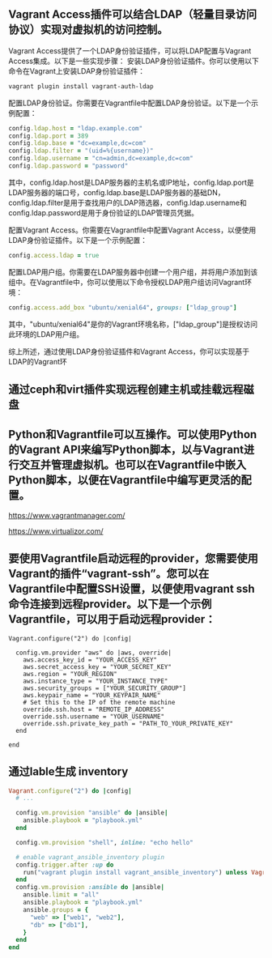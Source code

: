 ## Vagrant Access插件可以结合LDAP（轻量目录访问协议）实现对虚拟机的访问控制。

Vagrant Access提供了一个LDAP身份验证插件，可以将LDAP配置与Vagrant Access集成。以下是一些实现步骤：
安装LDAP身份验证插件。你可以使用以下命令在Vagrant上安装LDAP身份验证插件：
```bash
vagrant plugin install vagrant-auth-ldap
```
配置LDAP身份验证。你需要在Vagrantfile中配置LDAP身份验证。以下是一个示例配置：

```ruby
config.ldap.host = "ldap.example.com"
config.ldap.port = 389
config.ldap.base = "dc=example,dc=com"
config.ldap.filter = "(uid=%{username})"
config.ldap.username = "cn=admin,dc=example,dc=com"
config.ldap.password = "password"
```
其中，config.ldap.host是LDAP服务器的主机名或IP地址，config.ldap.port是LDAP服务器的端口号，config.ldap.base是LDAP服务器的基础DN，config.ldap.filter是用于查找用户的LDAP筛选器，config.ldap.username和config.ldap.password是用于身份验证的LDAP管理员凭据。

配置Vagrant Access。你需要在Vagrantfile中配置Vagrant Access，以便使用LDAP身份验证插件。以下是一个示例配置：

```ruby
config.access.ldap = true
```

配置LDAP用户组。你需要在LDAP服务器中创建一个用户组，并将用户添加到该组中。在Vagrantfile中，你可以使用以下命令授权LDAP用户组访问Vagrant环境：

```ruby
config.access.add_box "ubuntu/xenial64", groups: ["ldap_group"]
```
其中，"ubuntu/xenial64"是你的Vagrant环境名称，["ldap_group"]是授权访问此环境的LDAP用户组。


综上所述，通过使用LDAP身份验证插件和Vagrant Access，你可以实现基于LDAP的Vagrant环

## 通过ceph和virt插件实现远程创建主机或挂载远程磁盘


## Python和Vagrantfile可以互操作。可以使用Python的Vagrant API来编写Python脚本，以与Vagrant进行交互并管理虚拟机。也可以在Vagrantfile中嵌入Python脚本，以便在Vagrantfile中编写更灵活的配置。



https://www.vagrantmanager.com/

https://www.virtualizor.com/



## 要使用Vagrantfile启动远程的provider，您需要使用Vagrant的插件“vagrant-ssh”。您可以在Vagrantfile中配置SSH设置，以便使用vagrant ssh命令连接到远程provider。以下是一个示例Vagrantfile，可以用于启动远程provider：

```
Vagrant.configure("2") do |config|

  config.vm.provider "aws" do |aws, override|
    aws.access_key_id = "YOUR_ACCESS_KEY"
    aws.secret_access_key = "YOUR_SECRET_KEY"
    aws.region = "YOUR_REGION"
    aws.instance_type = "YOUR_INSTANCE_TYPE"
    aws.security_groups = ["YOUR_SECURITY_GROUP"]
    aws.keypair_name = "YOUR_KEYPAIR_NAME"
    # Set this to the IP of the remote machine
    override.ssh.host = "REMOTE_IP_ADDRESS"
    override.ssh.username = "YOUR_USERNAME"
    override.ssh.private_key_path = "PATH_TO_YOUR_PRIVATE_KEY"
  end

end
```

## 通过lable生成 inventory
```ruby
Vagrant.configure("2") do |config|
  # ...

  config.vm.provision "ansible" do |ansible|
    ansible.playbook = "playbook.yml"
  end

  config.vm.provision "shell", inline: "echo hello"

  # enable vagrant_ansible_inventory plugin
  config.trigger.after :up do
    run("vagrant plugin install vagrant_ansible_inventory") unless Vagrant.has_plugin?("vagrant_ansible_inventory")
  end
  config.vm.provision :ansible do |ansible|
    ansible.limit = "all"
    ansible.playbook = "playbook.yml"
    ansible.groups = {
      "web" => ["web1", "web2"],
      "db" => ["db1"],
    }
  end
end
```
